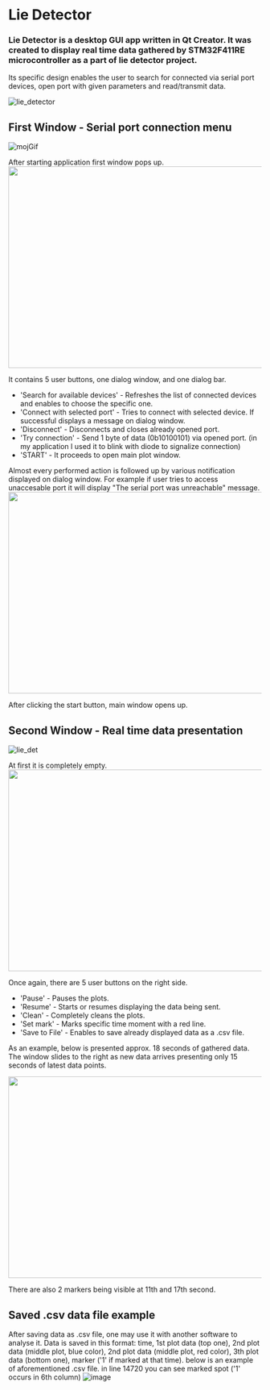 # Lie Detector



### Lie Detector is a desktop GUI app written in Qt Creator. It was created to display real time data gathered by STM32F411RE microcontroller as a part of lie detector project. 
Its specific design enables the user to search for connected via serial port devices, open port with given parameters and read/transmit data.

![lie_detector](https://github.com/Matii178/Lie-Detector/assets/62108776/13fbfa8e-f7f9-4c70-ae9d-afd7db4e1994)


## First Window - Serial port connection menu
![mojGif](https://github.com/Matii178/Lie-Detector/assets/62108776/32e7e8ff-8498-410b-be59-e9d83711da38)

After starting application first window pops up.
<img src= "https://github.com/Matii178/Lie-Detector/assets/62108776/4ad9154d-51d8-44c3-beb3-e5cb0773a74b" width = "800" height = "400">

It contains 5 user buttons, one dialog window, and one dialog bar.
* 'Search for available devices' - Refreshes the list of connected devices and enables to choose the specific one.
* 'Connect with selected port' - Tries to connect with selected device. If successful displays a message on dialog window.
* 'Disconnect' - Disconnects and closes already opened port.
* 'Try connection' - Send 1 byte of data (0b10100101) via opened port. (in my application I used it to blink with diode to signalize connection)
* 'START' - It proceeds to open main plot window.

Almost every performed action is followed up by various notification displayed on dialog window. For example if user tries to access unaccesable port it will display "The serial port was unreachable" message.
<img src= "https://github.com/Matii178/Lie-Detector/assets/62108776/2d1eee20-14db-47b1-ac1a-fc7fee6b268f" width = "800" height = "400">

After clicking the start button, main window opens up.

## Second Window - Real time data presentation

![lie_det](https://github.com/Matii178/Lie-Detector/assets/62108776/10ddae6f-4f8b-49c9-a497-6a43f8058a10)

At first it is completely empty.
<img src= "https://github.com/Matii178/Lie-Detector/assets/62108776/a7a73d25-e766-430f-a49c-6ec478cc1812" width = "800" height = "400">

Once again, there are 5 user buttons on the right side.
* 'Pause' - Pauses the plots.
* 'Resume' - Starts or resumes displaying the data being sent.
* 'Clean' - Completely cleans the plots.
* 'Set mark' - Marks specific time moment with a red line.
* 'Save to File' - Enables to save already displayed data as a .csv file.

As an example, below is presented approx. 18 seconds of gathered data. The window slides to the right as new data arrives presenting only 15 seconds of latest data points.

<img src= "https://github.com/Matii178/Lie-Detector/assets/62108776/0ed04899-26dd-44e8-860f-0645f57bb2c3" width = "800" height = "400">

There are also 2 markers being visible at 11th and 17th second.

## Saved .csv data file example

After saving data as .csv file, one may use it with another software to analyse it.
Data is saved in this format:
time, 1st plot data (top one), 2nd plot data (middle plot, blue color), 2nd plot data (middle plot, red color), 3th plot data (bottom one), marker ('1' if marked at that time).
below is an example of aforementioned .csv file. in line 14720 you can see marked spot ('1' occurs in 6th column)
![image](https://github.com/Matii178/Lie-Detector/assets/62108776/0b2a7aea-d990-440a-bb10-d9ca5b73cdaf)



